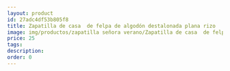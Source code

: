 ```yaml
---
layout: product
id: 27adc4df53b805f8
title: Zapatilla de casa  de felpa de algodón destalonada plana rizo
image: img/productos/zapatilla señora verano/Zapatilla de casa  de felpa de algodón destalonada plana rizo=25.webp
price: 25
tags: 
description: 
order: 0
---
```

